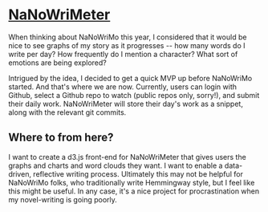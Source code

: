 # [NaNoWriMeter](http://nanowrimeter.herokuapp.com)
When thinking about NaNoWriMo this year, I considered that it would be nice to see graphs of my story as it progresses -- how many words do I write per day? How frequently do I mention a character? What sort of emotions are being explored?

Intrigued by the idea, I decided to get a quick MVP up before NaNoWriMo started. And that's where we are now. Currently, users can login with Github, select a Github repo to watch (public repos only, sorry!), and submit their daily work. NaNoWriMeter will store their day's work as a snippet, along with the relevant git commits.

## Where to from here?
I want to create a d3.js front-end for NaNoWriMeter that gives users the graphs and charts and word clouds they want. I want to enable a data-driven, reflective writing process. Ultimately this may not be helpful for NaNoWriMo folks, who traditionally write Hemmingway style, but I feel like this might be useful. In any case, it's a nice project for procrastination when my novel-writing is going poorly.
